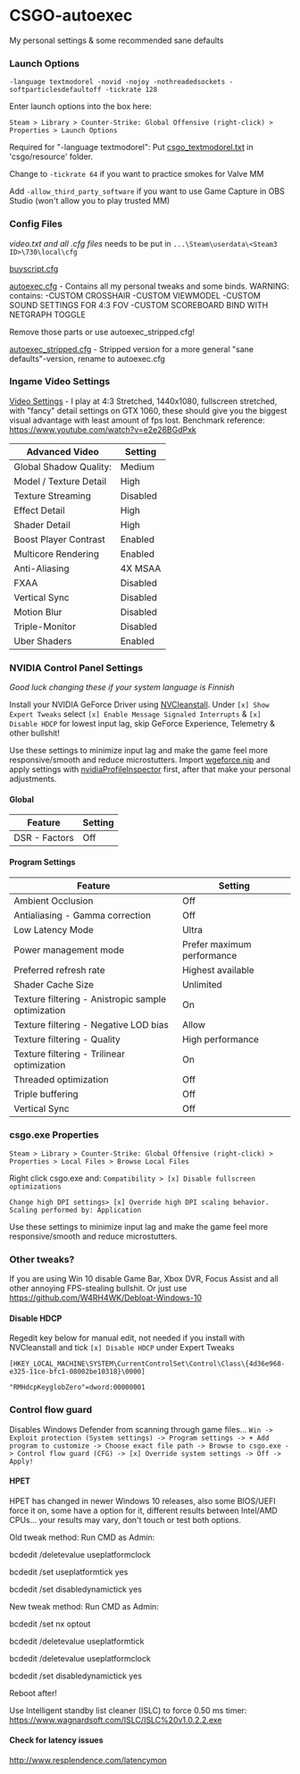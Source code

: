 # CSGO-autoexec
My personal settings &amp; some recommended sane defaults


### Launch Options
`-language textmodorel -novid -nojoy -nothreadedsockets -softparticlesdefaultoff -tickrate 128`


Enter launch options into the box here:

`Steam > Library > Counter-Strike: Global Offensive (right-click) > Properties > Launch Options`

Required for "-language textmodorel":
Put  [csgo_textmodorel.txt](csgo_textmodorel.txt) in 'csgo/resource' folder.

Change to `-tickrate 64` if you want to practice smokes for Valve MM

Add `-allow_third_party_software` if you want to use Game Capture in OBS Studio (won't allow you to play trusted MM)



### Config Files

*video.txt and all .cfg files* needs to be put in `...\Steam\userdata\<Steam3 ID>\730\local\cfg`


[buyscript.cfg](buyscript.cfg)


[autoexec.cfg](autoexec.cfg) - Contains all my personal tweaks and some binds. WARNING: contains:
-CUSTOM CROSSHAIR
-CUSTOM VIEWMODEL
-CUSTOM SOUND SETTINGS FOR 4:3 FOV
-CUSTOM SCOREBOARD BIND WITH NETGRAPH TOGGLE

Remove those parts or use autoexec_stripped.cfg!


[autoexec_stripped.cfg](autoexec_stripped.cfg) - Stripped version for a more general "sane defaults"-version, rename to autoexec.cfg


### Ingame Video Settings
[Video Settings](video.txt) - I play at 4:3 Stretched, 1440x1080, fullscreen stretched, with "fancy" detail settings on GTX 1060, these should give you the biggest visual advantage with least amount of fps lost. Benchmark reference: https://www.youtube.com/watch?v=e2e26BGdPxk

Advanced Video | Setting
------------ | -------------
Global Shadow Quality:    |   Medium
Model / Texture Detail   |   High
Texture Streaming   |   Disabled
Effect Detail   |   High
Shader Detail   |   High
Boost Player Contrast   |   Enabled
Multicore Rendering   |   Enabled
Anti-Aliasing   |   4X MSAA
FXAA   |   Disabled
Vertical Sync   |   Disabled
Motion Blur   |   Disabled
Triple-Monitor   |   Disabled
Uber Shaders   |   Enabled
   

### NVIDIA Control Panel Settings

*Good luck changing these if your system language is Finnish* 

Install your NVIDIA GeForce Driver using [NVCleanstall](https://www.techpowerup.com/download/techpowerup-nvcleanstall/). Under `[x] Show Expert Tweaks` select `[x] Enable Message Signaled Interrupts` & `[x] Disable HDCP` for lowest input lag, skip GeForce Experience, Telemetry & other bullshit!

Use these settings to minimize input lag and make the game feel more responsive/smooth and reduce microstutters. Import [wgeforce.nip](wgeforce.nip) and apply settings with [nvidiaProfileInspector](https://github.com/Orbmu2k/nvidiaProfileInspector) first, after that make your personal adjustments.


#### **Global**

Feature | Setting
------------ | -------------
DSR - Factors   |   Off


#### **Program Settings**

Feature | Setting
------------ | -------------
Ambient Occlusion	|   Off
Antialiasing - Gamma correction |   Off
Low Latency Mode	| Ultra
Power management mode   |   Prefer maximum performance
Preferred refresh rate  |   Highest available
Shader Cache Size    |   Unlimited
Texture filtering - Anistropic sample optimization  |   On
Texture filtering - Negative LOD bias  |   Allow
Texture filtering - Quality  |   High performance
Texture filtering - Trilinear optimization  |   On
Threaded optimization  |   Off
Triple buffering  |   Off
Vertical Sync  |   Off

### csgo.exe Properties
`Steam > Library > Counter-Strike: Global Offensive (right-click) > Properties > Local Files > Browse Local Files`

Right click csgo.exe and:
`Compatibility > [x] Disable fullscreen optimizations`

`Change high DPI settings> [x] Override high DPI scaling behavior. Scaling performed by: Application`


Use these settings to minimize input lag and make the game feel more responsive/smooth and reduce microstutters.



### Other tweaks?
If you are using Win 10 disable Game Bar, Xbox DVR, Focus Assist and all other annoying FPS-stealing bullshit.
Or just use https://github.com/W4RH4WK/Debloat-Windows-10

#### Disable HDCP
Regedit key below for manual edit, not needed if you install with NVCleanstall and tick `[x] Disable HDCP` under Expert Tweaks

`[HKEY_LOCAL_MACHINE\SYSTEM\CurrentControlSet\Control\Class\{4d36e968-e325-11ce-bfc1-08002be10318}\0000]`

`"RMHdcpKeyglobZero"=dword:00000001`


### Control flow guard
Disables Windows Defender from scanning through game files...
`Win -> Exploit protection (System settings) -> Program settings -> + Add program to customize -> Choose exact file path -> Browse to csgo.exe -> Control flow guard (CFG) -> [x] Override system settings -> Off -> Apply!`


#### HPET
HPET has changed in newer Windows 10 releases, also some BIOS/UEFI force it on, some have a option for it, different results between Intel/AMD CPUs... your results may vary, don't touch or test both options.


Old tweak method: Run CMD as Admin:

bcdedit /deletevalue useplatformclock

bcdedit /set useplatformtick yes

bcdedit /set disabledynamictick yes



New tweak method: Run CMD as Admin:

bcdedit /set nx optout

bcdedit /deletevalue useplatformtick

bcdedit /deletevalue useplatformclock

bcdedit /set disabledynamictick yes



Reboot after!

Use Intelligent standby list cleaner (ISLC) to force 0.50 ms timer:
https://www.wagnardsoft.com/ISLC/ISLC%20v1.0.2.2.exe

#### Check for latency issues
http://www.resplendence.com/latencymon
